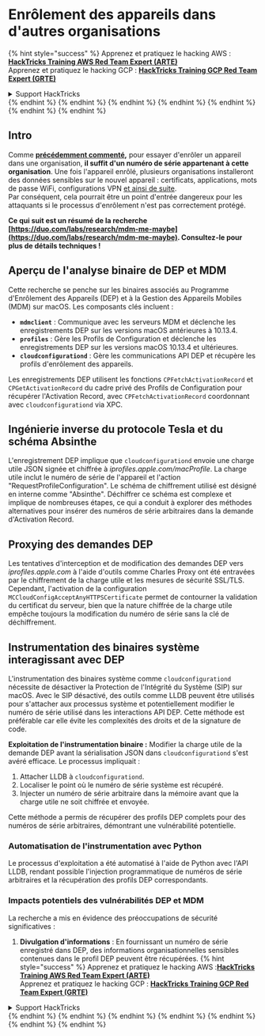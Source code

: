 # Enrôlement des appareils dans d'autres organisations

{% hint style="success" %}
Apprenez et pratiquez le hacking AWS :<img src="/.gitbook/assets/arte.png" alt="" data-size="line">[**HackTricks Training AWS Red Team Expert (ARTE)**](https://training.hacktricks.xyz/courses/arte)<img src="/.gitbook/assets/arte.png" alt="" data-size="line">\
Apprenez et pratiquez le hacking GCP : <img src="/.gitbook/assets/grte.png" alt="" data-size="line">[**HackTricks Training GCP Red Team Expert (GRTE)**<img src="/.gitbook/assets/grte.png" alt="" data-size="line">](https://training.hacktricks.xyz/courses/grte)

<details>

<summary>Support HackTricks</summary>

* Consultez les [**plans d'abonnement**](https://github.com/sponsors/carlospolop) !
* **Rejoignez le** 💬 [**groupe Discord**](https://discord.gg/hRep4RUj7f) ou le [**groupe telegram**](https://t.me/peass) ou **suivez-nous sur** **Twitter** 🐦 [**@hacktricks\_live**](https://twitter.com/hacktricks\_live)**.**
* **Partagez des astuces de hacking en soumettant des PR aux** [**HackTricks**](https://github.com/carlospolop/hacktricks) et [**HackTricks Cloud**](https://github.com/carlospolop/hacktricks-cloud) dépôts GitHub.

</details>
{% endhint %}
{% endhint %}
{% endhint %}
{% endhint %}
{% endhint %}
{% endhint %}
{% endhint %}

## Intro

Comme [**précédemment commenté**](./#what-is-mdm-mobile-device-management)**,** pour essayer d'enrôler un appareil dans une organisation, **il suffit d'un numéro de série appartenant à cette organisation**. Une fois l'appareil enrôlé, plusieurs organisations installeront des données sensibles sur le nouvel appareil : certificats, applications, mots de passe WiFi, configurations VPN [et ainsi de suite](https://developer.apple.com/enterprise/documentation/Configuration-Profile-Reference.pdf).\
Par conséquent, cela pourrait être un point d'entrée dangereux pour les attaquants si le processus d'enrôlement n'est pas correctement protégé.

**Ce qui suit est un résumé de la recherche [https://duo.com/labs/research/mdm-me-maybe](https://duo.com/labs/research/mdm-me-maybe). Consultez-le pour plus de détails techniques !**

## Aperçu de l'analyse binaire de DEP et MDM

Cette recherche se penche sur les binaires associés au Programme d'Enrôlement des Appareils (DEP) et à la Gestion des Appareils Mobiles (MDM) sur macOS. Les composants clés incluent :

- **`mdmclient`** : Communique avec les serveurs MDM et déclenche les enregistrements DEP sur les versions macOS antérieures à 10.13.4.
- **`profiles`** : Gère les Profils de Configuration et déclenche les enregistrements DEP sur les versions macOS 10.13.4 et ultérieures.
- **`cloudconfigurationd`** : Gère les communications API DEP et récupère les profils d'enrôlement des appareils.

Les enregistrements DEP utilisent les fonctions `CPFetchActivationRecord` et `CPGetActivationRecord` du cadre privé des Profils de Configuration pour récupérer l'Activation Record, avec `CPFetchActivationRecord` coordonnant avec `cloudconfigurationd` via XPC.

## Ingénierie inverse du protocole Tesla et du schéma Absinthe

L'enregistrement DEP implique que `cloudconfigurationd` envoie une charge utile JSON signée et chiffrée à _iprofiles.apple.com/macProfile_. La charge utile inclut le numéro de série de l'appareil et l'action "RequestProfileConfiguration". Le schéma de chiffrement utilisé est désigné en interne comme "Absinthe". Déchiffrer ce schéma est complexe et implique de nombreuses étapes, ce qui a conduit à explorer des méthodes alternatives pour insérer des numéros de série arbitraires dans la demande d'Activation Record.

## Proxying des demandes DEP

Les tentatives d'interception et de modification des demandes DEP vers _iprofiles.apple.com_ à l'aide d'outils comme Charles Proxy ont été entravées par le chiffrement de la charge utile et les mesures de sécurité SSL/TLS. Cependant, l'activation de la configuration `MCCloudConfigAcceptAnyHTTPSCertificate` permet de contourner la validation du certificat du serveur, bien que la nature chiffrée de la charge utile empêche toujours la modification du numéro de série sans la clé de déchiffrement.

## Instrumentation des binaires système interagissant avec DEP

L'instrumentation des binaires système comme `cloudconfigurationd` nécessite de désactiver la Protection de l'Intégrité du Système (SIP) sur macOS. Avec le SIP désactivé, des outils comme LLDB peuvent être utilisés pour s'attacher aux processus système et potentiellement modifier le numéro de série utilisé dans les interactions API DEP. Cette méthode est préférable car elle évite les complexités des droits et de la signature de code.

**Exploitation de l'instrumentation binaire :**
Modifier la charge utile de la demande DEP avant la sérialisation JSON dans `cloudconfigurationd` s'est avéré efficace. Le processus impliquait :

1. Attacher LLDB à `cloudconfigurationd`.
2. Localiser le point où le numéro de série système est récupéré.
3. Injecter un numéro de série arbitraire dans la mémoire avant que la charge utile ne soit chiffrée et envoyée.

Cette méthode a permis de récupérer des profils DEP complets pour des numéros de série arbitraires, démontrant une vulnérabilité potentielle.

### Automatisation de l'instrumentation avec Python

Le processus d'exploitation a été automatisé à l'aide de Python avec l'API LLDB, rendant possible l'injection programmatique de numéros de série arbitraires et la récupération des profils DEP correspondants.

### Impacts potentiels des vulnérabilités DEP et MDM

La recherche a mis en évidence des préoccupations de sécurité significatives :

1. **Divulgation d'informations** : En fournissant un numéro de série enregistré dans DEP, des informations organisationnelles sensibles contenues dans le profil DEP peuvent être récupérées.
{% hint style="success" %}
Apprenez et pratiquez le hacking AWS :<img src="/.gitbook/assets/arte.png" alt="" data-size="line">[**HackTricks Training AWS Red Team Expert (ARTE)**](https://training.hacktricks.xyz/courses/arte)<img src="/.gitbook/assets/arte.png" alt="" data-size="line">\
Apprenez et pratiquez le hacking GCP : <img src="/.gitbook/assets/grte.png" alt="" data-size="line">[**HackTricks Training GCP Red Team Expert (GRTE)**<img src="/.gitbook/assets/grte.png" alt="" data-size="line">](https://training.hacktricks.xyz/courses/grte)

<details>

<summary>Support HackTricks</summary>

* Consultez les [**plans d'abonnement**](https://github.com/sponsors/carlospolop) !
* **Rejoignez le** 💬 [**groupe Discord**](https://discord.gg/hRep4RUj7f) ou le [**groupe telegram**](https://t.me/peass) ou **suivez-nous sur** **Twitter** 🐦 [**@hacktricks\_live**](https://twitter.com/hacktricks\_live)**.**
* **Partagez des astuces de hacking en soumettant des PR aux** [**HackTricks**](https://github.com/carlospolop/hacktricks) et [**HackTricks Cloud**](https://github.com/carlospolop/hacktricks-cloud) dépôts GitHub.

</details>
{% endhint %}
</details>
{% endhint %}
</details>
{% endhint %}
</details>
{% endhint %}
</details>
{% endhint %}
</details>
{% endhint %}
</details>
{% endhint %}
